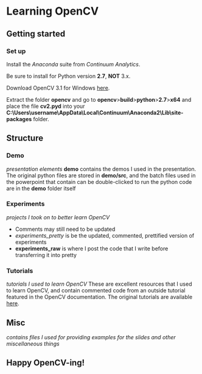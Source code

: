 # Learning OpenCV

## Getting started

### Set up
Install the *Anaconda* suite from *Continuum Analytics*.

Be sure to install for Python version **2.7**, **NOT** 3.x.

Download OpenCV 3.1 for Windows [here](https://sourceforge.net/projects/opencvlibrary/files/opencv-win/3.1.0/opencv-3.1.0.exe/download).

Extract the folder **opencv** and go to **opencv**>**build**>**python**>**2.7**>**x64**
and place the file **cv2.pyd** into your
**C:\Users\username\AppData\Local\Continuum\Anaconda2\Lib\site-packages** folder.

## Structure
### Demo
*presentation elements*
**demo** contains the demos I used in the presentation. The original python files
are stored in **demo/src**, and the batch files used in the powerpoint that contain
can be double-clicked to run the python code are in the **demo** folder itself

### Experiments
*projects I took on to better learn OpenCV*
- Comments may still need to be updated
- *experiments_pretty* is be the updated, commented, prettified version of experiments
- **experiments_raw** is where I post the code that I write before transferring it into pretty

### Tutorials
*tutorials I used to learn OpenCV*
These are excellent resources that I used to learn OpenCV, and contain commented code
from an outside tutorial featured in the OpenCV documentation. The original tutorials
are available [here](http://docs.opencv.org/3.1.0/d6/d00/tutorial_py_root.html#gsc.tab=0).

## Misc
*contains files I used for providing examples for the slides and other miscellaneous things*

## **Happy OpenCV-ing!**
